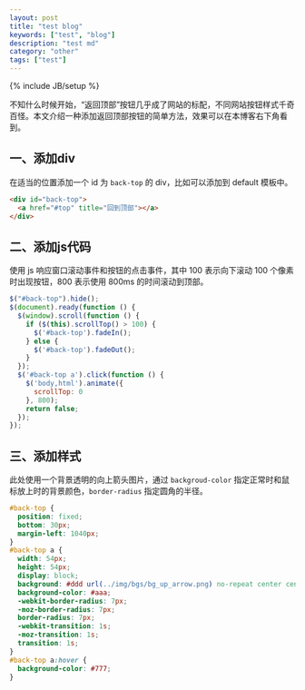 ```yaml
---
layout: post
title: "test blog"
keywords: ["test", "blog"]
description: "test md"
category: "other"
tags: ["test"]
---
```

{% include JB/setup %}

不知什么时候开始，“返回顶部”按钮几乎成了网站的标配，不同网站按钮样式千奇百怪。本文介绍一种添加返回顶部按钮的简单方法，效果可以在本博客右下角看到。

## 一、添加div

在适当的位置添加一个  id 为 `back-top` 的 div，比如可以添加到 default 模板中。

```html
<div id="back-top">
  <a href="#top" title="回到顶部"></a>
</div>
```

## 二、添加js代码

使用 js 响应窗口滚动事件和按钮的点击事件，其中 100 表示向下滚动 100 个像素时出现按钮，800 表示使用 800ms 的时间滚动到顶部。

```javascript
$("#back-top").hide();
$(document).ready(function () {
  $(window).scroll(function () {
    if ($(this).scrollTop() > 100) {
      $('#back-top').fadeIn();
    } else {
      $('#back-top').fadeOut();
    }
  });
  $('#back-top a').click(function () {
    $('body,html').animate({
      scrollTop: 0
    }, 800);
    return false;
  });
});
```

## 三、添加样式

此处使用一个背景透明的向上箭头图片，通过 `backgroud-color` 指定正常时和鼠标放上时的背景颜色，`border-radius` 指定圆角的半径。

```css
#back-top {
  position: fixed;
  bottom: 30px;
  margin-left: 1040px;
}
#back-top a {
  width: 54px;
  height: 54px;
  display: block;
  background: #ddd url(../img/bgs/bg_up_arrow.png) no-repeat center center;
  background-color: #aaa;
  -webkit-border-radius: 7px;
  -moz-border-radius: 7px;
  border-radius: 7px;
  -webkit-transition: 1s;
  -moz-transition: 1s;
  transition: 1s;
}
#back-top a:hover {
  background-color: #777;
}
```
